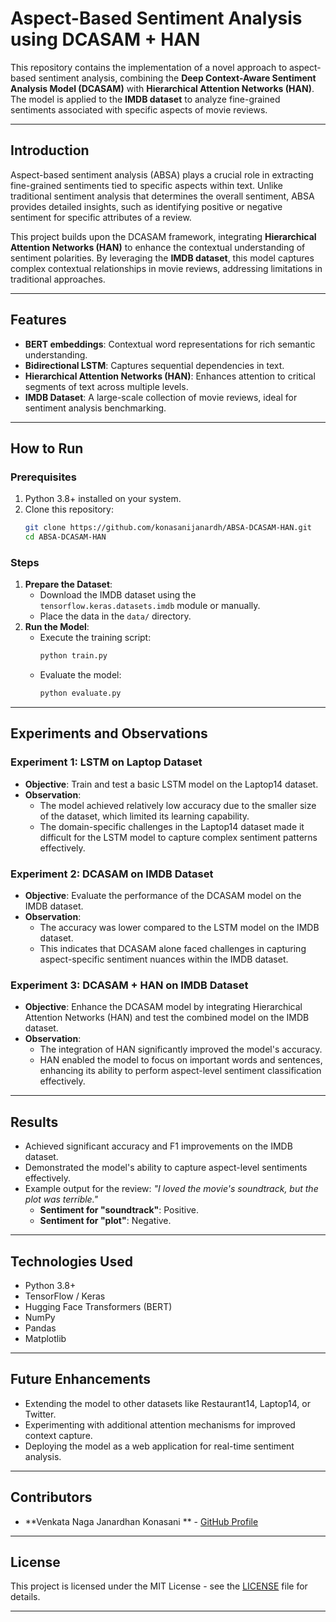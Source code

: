 
# **Aspect-Based Sentiment Analysis using DCASAM + HAN**

This repository contains the implementation of a novel approach to aspect-based sentiment analysis, combining the **Deep Context-Aware Sentiment Analysis Model (DCASAM)** with **Hierarchical Attention Networks (HAN)**. The model is applied to the **IMDB dataset** to analyze fine-grained sentiments associated with specific aspects of movie reviews.

---

## **Introduction**

Aspect-based sentiment analysis (ABSA) plays a crucial role in extracting fine-grained sentiments tied to specific aspects within text. Unlike traditional sentiment analysis that determines the overall sentiment, ABSA provides detailed insights, such as identifying positive or negative sentiment for specific attributes of a review.

This project builds upon the DCASAM framework, integrating **Hierarchical Attention Networks (HAN)** to enhance the contextual understanding of sentiment polarities. By leveraging the **IMDB dataset**, this model captures complex contextual relationships in movie reviews, addressing limitations in traditional approaches.

---

## **Features**

- **BERT embeddings**: Contextual word representations for rich semantic understanding.
- **Bidirectional LSTM**: Captures sequential dependencies in text.
- **Hierarchical Attention Networks (HAN)**: Enhances attention to critical segments of text across multiple levels.
- **IMDB Dataset**: A large-scale collection of movie reviews, ideal for sentiment analysis benchmarking.

---

## **How to Run**

### **Prerequisites**
1. Python 3.8+ installed on your system.
2. Clone this repository:
   ```bash
   git clone https://github.com/konasanijanardh/ABSA-DCASAM-HAN.git
   cd ABSA-DCASAM-HAN
   ```
### **Steps**
1. **Prepare the Dataset**: 
   - Download the IMDB dataset using the `tensorflow.keras.datasets.imdb` module or manually.
   - Place the data in the `data/` directory.
2. **Run the Model**:
   - Execute the training script:
     ```bash
     python train.py
     ```
   - Evaluate the model:
     ```bash
     python evaluate.py
     ```

---

## **Experiments and Observations**

### **Experiment 1: LSTM on Laptop Dataset**
- **Objective**: Train and test a basic LSTM model on the Laptop14 dataset.
- **Observation**: 
  - The model achieved relatively low accuracy due to the smaller size of the dataset, which limited its learning capability.
  - The domain-specific challenges in the Laptop14 dataset made it difficult for the LSTM model to capture complex sentiment patterns effectively.

### **Experiment 2: DCASAM on IMDB Dataset**
- **Objective**: Evaluate the performance of the DCASAM model on the IMDB dataset.
- **Observation**: 
  - The accuracy was lower compared to the LSTM model on the IMDB dataset.
  - This indicates that DCASAM alone faced challenges in capturing aspect-specific sentiment nuances within the IMDB dataset.

### **Experiment 3: DCASAM + HAN on IMDB Dataset**
- **Objective**: Enhance the DCASAM model by integrating Hierarchical Attention Networks (HAN) and test the combined model on the IMDB dataset.
- **Observation**: 
  - The integration of HAN significantly improved the model's accuracy.
  - HAN enabled the model to focus on important words and sentences, enhancing its ability to perform aspect-level sentiment classification effectively.

---

## **Results**

- Achieved significant accuracy and F1 improvements on the IMDB dataset.
- Demonstrated the model's ability to capture aspect-level sentiments effectively.
- Example output for the review:
  *"I loved the movie's soundtrack, but the plot was terrible."*
  - **Sentiment for "soundtrack"**: Positive.
  - **Sentiment for "plot"**: Negative.

---

## **Technologies Used**

- Python 3.8+
- TensorFlow / Keras
- Hugging Face Transformers (BERT)
- NumPy
- Pandas
- Matplotlib

---

## **Future Enhancements**

- Extending the model to other datasets like Restaurant14, Laptop14, or Twitter.
- Experimenting with additional attention mechanisms for improved context capture.
- Deploying the model as a web application for real-time sentiment analysis.

---

## **Contributors**

- **Venkata Naga Janardhan Konasani ** - [GitHub Profile](https://github.com/konasanijanardh)

---

## **License**

This project is licensed under the MIT License - see the [LICENSE](LICENSE) file for details.

---
